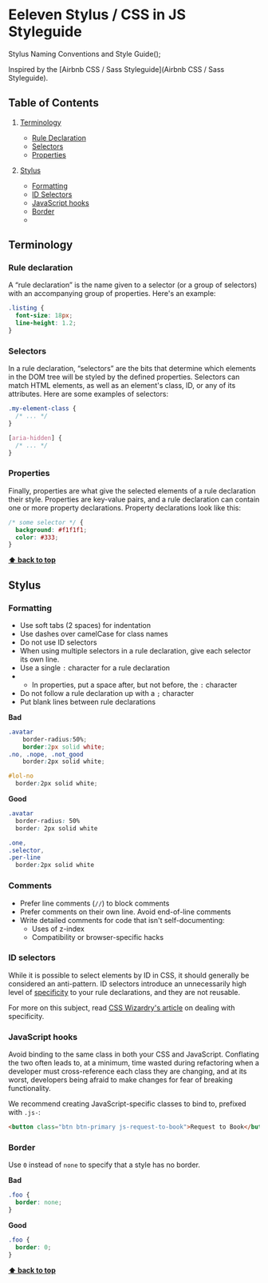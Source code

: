 # Eeleven Stylus / CSS in JS Styleguide

Stylus Naming Conventions and Style Guide();

Inspired by the [Airbnb CSS / Sass Styleguide](Airbnb CSS / Sass Styleguide).

## Table of Contents

1. [Terminology](#terminology)
    - [Rule Declaration](#rule-declaration)
    - [Selectors](#selectors)
    - [Properties](#properties)

2. [Stylus](#stylus)
    - [Formatting](#formatting)
    - [ID Selectors](#id-selectors)
    - [JavaScript hooks](#javascript-hooks)
    - [Border](#border)
    - 
## Terminology

### Rule declaration

A “rule declaration” is the name given to a selector (or a group of selectors) with an accompanying group of properties. Here's an example:

```css
.listing {
  font-size: 18px;
  line-height: 1.2;
}
```

### Selectors

In a rule declaration, “selectors” are the bits that determine which elements in the DOM tree will be styled by the defined properties. Selectors can match HTML elements, as well as an element's class, ID, or any of its attributes. Here are some examples of selectors:

```css
.my-element-class {
  /* ... */
}

[aria-hidden] {
  /* ... */
}
```

### Properties

Finally, properties are what give the selected elements of a rule declaration their style. Properties are key-value pairs, and a rule declaration can contain one or more property declarations. Property declarations look like this:

```css
/* some selector */ {
  background: #f1f1f1;
  color: #333;
}
```

**[⬆ back to top](#table-of-contents)**


## Stylus

### Formatting

* Use soft tabs (2 spaces) for indentation
* Use dashes over camelCase for class names
* Do not use ID selectors
* When using multiple selectors in a rule declaration, give each selector its own line.
* Use a single `:` character for a rule declaration
* * In properties, put a space after, but not before, the `:` character
* Do not follow a rule declaration up with a `;` character
* Put blank lines between rule declarations

**Bad**

```scss
.avatar
    border-radius:50%;
    border:2px solid white;
.no, .nope, .not_good
    border:2px solid white;

#lol-no
  border:2px solid white;

```

**Good**

```scss
.avatar
  border-radius: 50%
  border: 2px solid white

.one,
.selector,
.per-line
  border:2px solid white

```

### Comments

* Prefer line comments (`//`) to block comments
* Prefer comments on their own line. Avoid end-of-line comments
* Write detailed comments for code that isn't self-documenting:
  - Uses of z-index
  - Compatibility or browser-specific hacks


### ID selectors

While it is possible to select elements by ID in CSS, it should generally be considered an anti-pattern. ID selectors introduce an unnecessarily high level of [specificity](https://developer.mozilla.org/en-US/docs/Web/CSS/Specificity) to your rule declarations, and they are not reusable.

For more on this subject, read [CSS Wizardry's article](http://csswizardry.com/2014/07/hacks-for-dealing-with-specificity/) on dealing with specificity.

### JavaScript hooks

Avoid binding to the same class in both your CSS and JavaScript. Conflating the two often leads to, at a minimum, time wasted during refactoring when a developer must cross-reference each class they are changing, and at its worst, developers being afraid to make changes for fear of breaking functionality.

We recommend creating JavaScript-specific classes to bind to, prefixed with `.js-`:

```html
<button class="btn btn-primary js-request-to-book">Request to Book</button>
```

### Border

Use `0` instead of `none` to specify that a style has no border.

**Bad**

```css
.foo {
  border: none;
}
```

**Good**

```css
.foo {
  border: 0;
}
```
**[⬆ back to top](#table-of-contents)**
